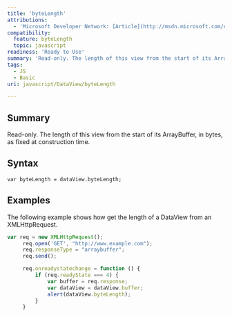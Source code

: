 ```yaml
---
title: 'byteLength'
attributions:
  - 'Microsoft Developer Network: [Article](http://msdn.microsoft.com/en-us/library/ie/br212926(v=vs.94).aspx)'
compatibility:
  feature: byteLength
  topic: javascript
readiness: 'Ready to Use'
summary: 'Read-only. The length of this view from the start of its ArrayBuffer, in bytes, as fixed at construction time.'
tags:
  - JS
  - Basic
uri: javascript/DataView/byteLength

---
```

## Summary

Read-only. The length of this view from the start of its ArrayBuffer, in bytes, as fixed at construction time.

## Syntax

    var byteLength = dataView.byteLength;

## Examples

The following example shows how get the length of a DataView from an XMLHttpRequest.

``` js
var req = new XMLHttpRequest();
     req.open('GET', "http://www.example.com");
     req.responseType = "arraybuffer";
     req.send();

     req.onreadystatechange = function () {
         if (req.readyState === 4) {
             var buffer = req.response;
             var dataView = dataView.buffer;
             alert(dataView.byteLength);
         }
     }
```

